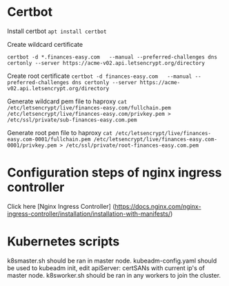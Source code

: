 # Certbot

Install certbot
`apt install certbot`

Create wildcard certificate

`certbot -d *.finances-easy.com   --manual --preferred-challenges dns certonly --server https://acme-v02.api.letsencrypt.org/directory`

Create root certificate
`certbot -d finances-easy.com   --manual --preferred-challenges dns certonly --server https://acme-v02.api.letsencrypt.org/directory`

Generate wildcard pem file to haproxy
`cat /etc/letsencrypt/live/finances-easy.com/fullchain.pem /etc/letsencrypt/live/finances-easy.com/privkey.pem > /etc/ssl/private/sub-finances-easy.com.pem`

Generate root pen file to haproxy
`cat /etc/letsencrypt/live/finances-easy.com-0001/fullchain.pem /etc/letsencrypt/live/finances-easy.com-0001/privkey.pem > /etc/ssl/private/root-finances-easy.com.pem`

# Configuration steps of nginx ingress controller
Click here [Nginx Ingress Controller] (https://docs.nginx.com/nginx-ingress-controller/installation/installation-with-manifests/)

# Kubernetes scripts
k8smaster.sh should be ran in master node.
kubeadm-config.yaml should be used to kubeadm init, edit apiServer: certSANs with current ip's of master node.
k8sworker.sh should be ran in any workers to join the cluster.